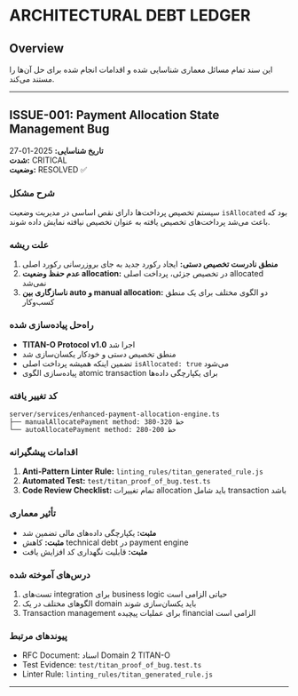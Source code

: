# ARCHITECTURAL DEBT LEDGER

## Overview
این سند تمام مسائل معماری شناسایی شده و اقدامات انجام شده برای حل آن‌ها را مستند می‌کند.

---

## ISSUE-001: Payment Allocation State Management Bug

**تاریخ شناسایی:** 2025-01-27  
**شدت:** CRITICAL  
**وضعیت:** RESOLVED ✅

### شرح مشکل
سیستم تخصیص پرداخت‌ها دارای نقص اساسی در مدیریت وضعیت `isAllocated` بود که باعث می‌شد پرداخت‌های تخصیص یافته به عنوان تخصیص نیافته نمایش داده شوند.

### علت ریشه
1. **منطق نادرست تخصیص دستی:** ایجاد رکورد جدید به جای بروزرسانی رکورد اصلی
2. **عدم حفظ وضعیت allocation:** در تخصیص جزئی، پرداخت اصلی allocated نمی‌شد
3. **ناسازگاری بین auto و manual allocation:** دو الگوی مختلف برای یک منطق کسب‌وکار

### راه‌حل پیاده‌سازی شده
- **TITAN-O Protocol v1.0** اجرا شد
- منطق تخصیص دستی و خودکار یکسان‌سازی شد  
- تضمین اینکه همیشه پرداخت اصلی `isAllocated: true` می‌شود
- پیاده‌سازی الگوی atomic transaction برای یکپارچگی داده‌ها

### کد تغییر یافته
```
server/services/enhanced-payment-allocation-engine.ts
├── manualAllocatePayment method: خط 320-380
└── autoAllocatePayment method: خط 200-280
```

### اقدامات پیشگیرانه
1. **Anti-Pattern Linter Rule:** `linting_rules/titan_generated_rule.js`
2. **Automated Test:** `test/titan_proof_of_bug.test.ts`
3. **Code Review Checklist:** تمام تغییرات allocation باید شامل transaction باشد

### تأثیر معماری
- **مثبت:** یکپارچگی داده‌های مالی تضمین شد
- **مثبت:** کاهش technical debt در payment engine
- **مثبت:** قابلیت نگهداری کد افزایش یافت

### درس‌های آموخته شده
1. تست‌های integration برای business logic حیاتی الزامی است
2. الگوهای مختلف در یک domain باید یکسان‌سازی شوند
3. Transaction management برای عملیات پیچیده financial الزامی است

### پیوندهای مرتبط
- RFC Document: اسناد Domain 2 TITAN-O
- Test Evidence: `test/titan_proof_of_bug.test.ts`
- Linter Rule: `linting_rules/titan_generated_rule.js`

---